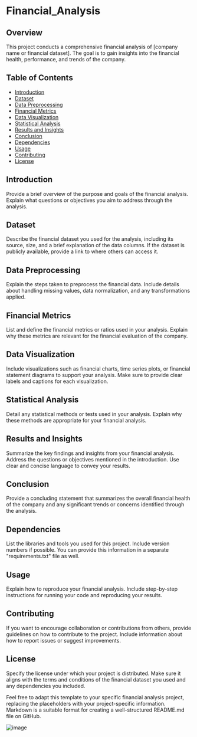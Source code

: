 # Financial_Analysis
## Overview

This project conducts a comprehensive financial analysis of [company name or financial dataset]. The goal is to gain insights into the financial health, performance, and trends of the company.

## Table of Contents

- [Introduction](#introduction)
- [Dataset](#dataset)
- [Data Preprocessing](#data-preprocessing)
- [Financial Metrics](#financial-metrics)
- [Data Visualization](#data-visualization)
- [Statistical Analysis](#statistical-analysis)
- [Results and Insights](#results-and-insights)
- [Conclusion](#conclusion)
- [Dependencies](#dependencies)
- [Usage](#usage)
- [Contributing](#contributing)
- [License](#license)

## Introduction

Provide a brief overview of the purpose and goals of the financial analysis. Explain what questions or objectives you aim to address through the analysis.

## Dataset

Describe the financial dataset you used for the analysis, including its source, size, and a brief explanation of the data columns. If the dataset is publicly available, provide a link to where others can access it.

## Data Preprocessing

Explain the steps taken to preprocess the financial data. Include details about handling missing values, data normalization, and any transformations applied.

## Financial Metrics

List and define the financial metrics or ratios used in your analysis. Explain why these metrics are relevant for the financial evaluation of the company.

## Data Visualization

Include visualizations such as financial charts, time series plots, or financial statement diagrams to support your analysis. Make sure to provide clear labels and captions for each visualization.

## Statistical Analysis

Detail any statistical methods or tests used in your analysis. Explain why these methods are appropriate for your financial analysis.

## Results and Insights

Summarize the key findings and insights from your financial analysis. Address the questions or objectives mentioned in the introduction. Use clear and concise language to convey your results.

## Conclusion

Provide a concluding statement that summarizes the overall financial health of the company and any significant trends or concerns identified through the analysis.

## Dependencies

List the libraries and tools you used for this project. Include version numbers if possible. You can provide this information in a separate "requirements.txt" file as well.

## Usage

Explain how to reproduce your financial analysis. Include step-by-step instructions for running your code and reproducing your results.

## Contributing

If you want to encourage collaboration or contributions from others, provide guidelines on how to contribute to the project. Include information about how to report issues or suggest improvements.

## License

Specify the license under which your project is distributed. Make sure it aligns with the terms and conditions of the financial dataset you used and any dependencies you included.

Feel free to adapt this template to your specific financial analysis project, replacing the placeholders with your project-specific information. Markdown is a suitable format for creating a well-structured README.md file on GitHub.

![image](https://github.com/Rohan2246/Financial_Analysis/assets/143319302/d0ba4a6e-8778-4af2-92c9-2d6ac0acd7cf)

